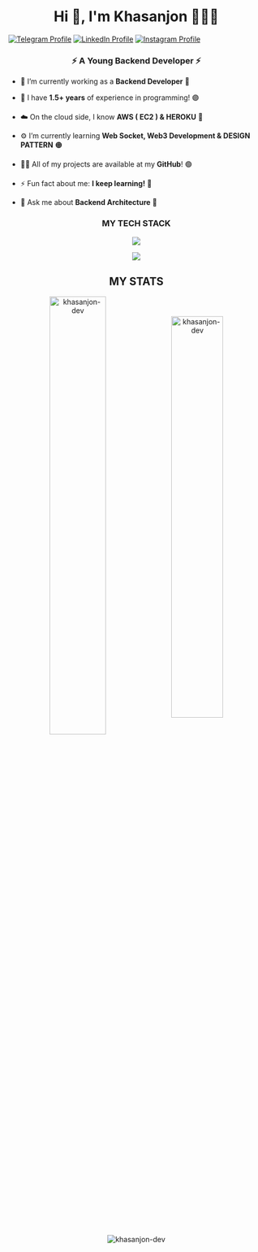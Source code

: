 <!-- <img style="display: block; text-align: center"
     src="https://media.geeksforgeeks.org/wp-content/uploads/20221123153249/SkillsRequiredtoBecomeaBackendDeveloper.png"> -->
<h1 align="center">Hi 👋, I'm Khasanjon 👨🏻‍💻</h1>

[![Telegram Profile](https://img.shields.io/badge/-telegram-blueviolet?style=for-the-badge&logo=telegram)][telegram]
[![LinkedIn Profile](https://img.shields.io/badge/-linkedin-brightgreen?style=for-the-badge&logo=linkedin)][linkedin]
[![Instagram Profile](https://img.shields.io/badge/-instagram-blue?style=for-the-badge&logo=instagram)][instagram]

<h3 align="center">⚡ A Young Backend Developer ⚡</h3>

- 🔭 I’m currently working as a **Backend Developer** 🔴

- 💠 I have **1.5+ years** of experience in programming! 🟣

- ☁️ On the cloud side, I know **AWS ( EC2 ) & HEROKU** 🔵

- ⚙️ I’m currently learning **Web Socket, Web3 Development & DESIGN PATTERN** 🟠

- 👨‍💻 All of my projects are available at my **GitHub**! 🟢

- ⚡ Fun fact about me: **I keep learning!** 🔴

- 💬 Ask me about **Backend Architecture** 🔵


<h3 align="center">MY TECH STACK</h3>
<p align="center">
  <a href="https://github.com/khasanjon-dev">
    <img src="https://skillicons.dev/icons?i=linux,python,fastapi,django,flask,docker,nginx,postgres,redis,rabbitmq,postman,heroku,aws" />
  </a>
</p>
<p align="center">
  <a href="https://github.com/khasanjon-dev">
    <img src="https://skillicons.dev/icons?i=git,github,githubactions,gitlab,sqlite,vim,c,bash" />
  </a>
</p>

<h2 align="center">MY STATS</h2>
<p align="center"><img align="center" width="47%" src="https://streak-stats.demolab.com?user=khasanjon-dev&theme=radical" alt="khasanjon-dev" />
<img align="center" width="45%" src="https://github-readme-stats.vercel.app/api?username=khasanjon-dev&count_private=true&theme=aura&show_icons=true&locale=en" alt="khasanjon-dev" /></p>
<p align="center"><img align="center" src="https://github-readme-stats.vercel.app/api/top-langs/?username=khasanjon-dev&theme=chartreuse-dark&langs_count=10&layout=compact" alt="khasanjon-dev" /></p>



[telegram]: https://t.me//khasanjon_dev
[instagram]: https://www.instagram.com/khasanjon_mamadaliyev
[linkedin]: https://www.linkedin.com/in/khasanjon-dev
